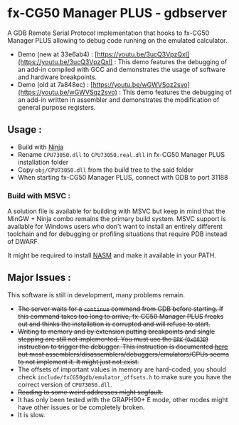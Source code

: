 # fx-CG50 Manager PLUS - gdbserver

A GDB Remote Serial Protocol implementation that hooks to fx-CG50 Manager PLUS allowing to debug code running on the emulated calculator.

* Demo (new at 33e6ab4) : [https://youtu.be/3ucQ3VpzQxI](https://youtu.be/3ucQ3VpzQxI) : This demo features the debugging of an add-in compiled with GCC and demonstrates the usage of software and hardware breakpoints.
* Demo (old at 7a848ec) : [https://youtu.be/wGWVSqz2svo](https://youtu.be/wGWVSqz2svo) : This demo features the debugging of an add-in written in assembler and demonstrates the modification of general purpose registers.

## Usage :
* Build with [Ninja](https://ninja-build.org/)
* Rename `CPU73050.dll` to `CPU73050.real.dll` in fx-CG50 Manager PLUS installation folder
* Copy `obj/CPU73050.dll` from the build tree to the said folder
* When starting fx-CG50 Manager PLUS, connect with GDB to port 31188

### Build with MSVC :
A solution file is available for building with MSVC but keep in mind that the MinGW + Ninja combo remains the primary build system. MSVC support is available for Windows users who don't want to install an entirely different toolchain and for debugging or profiling situations that require PDB instead of DWARF.

It might be required to install [NASM](https://www.nasm.us/) and make it available in your PATH.

## Major Issues :
This software is still in development, many problems remain.
* ~~The server waits for a `continue` command from GDB before starting. If this command takes too long to arrive, fx-CG50 Manager PLUS freaks out and thinks the installation is corrupted and will refuse to start.~~
* ~~Writing to memory and by extension putting breakpoints and single stepping are still not implemented. You must use the `BRK` (`0x003B`) instruction to trigger the debugger. This instruction is documented [here](https://www.st.com/resource/en/user_manual/cd00147165-sh-4-32-bit-cpu-core-architecture-stmicroelectronics.pdf) but most assemblers/disassemblers/debuggers/emulators/CPUs seems to not implement it. It might just not exist.~~
* The offsets of important values in memory are hard-coded, you should check `include/fxCG50gdb/emulator_offsets.h` to make sure you have the correct version of `CPU73050.dll`.
* ~~Reading to some weird addresses might segfault.~~
* It has only been tested with the GRAPH90+ E mode, other modes might have other issues or be completely broken.
* It is slow.
